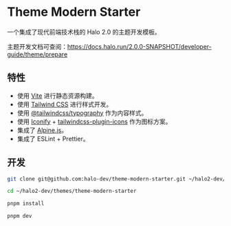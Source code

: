 # Theme Modern Starter

一个集成了现代前端技术栈的 Halo 2.0 的主题开发模板。

主题开发文档可查阅：<https://docs.halo.run/2.0.0-SNAPSHOT/developer-guide/theme/prepare>

## 特性

- 使用 [Vite](https://vitejs.dev/) 进行静态资源构建。
- 使用 [Tailwind CSS](https://tailwindcss.com/) 进行样式开发。
- 使用 [@tailwindcss/typography](https://tailwindcss.com/docs/typography-plugin) 作为内容样式。
- 使用 [Iconify](https://iconify.design/) + [tailwindcss-plugin-icons](https://github.com/JensDll/tailwindcss-plugin-icons) 作为图标方案。
- 集成了 [Alpine.js](https://alpinejs.dev/)。
- 集成了 ESLint + Prettier。

## 开发

```bash
git clone git@github.com:halo-dev/theme-modern-starter.git ~/halo2-dev/themes/theme-modern-starter
```

```bash
cd ~/halo2-dev/themes/theme-modern-starter
```

```bash
pnpm install 
```

```bash
pnpm dev
```
